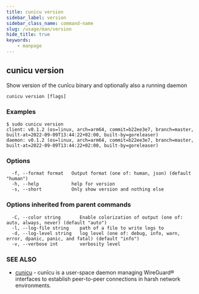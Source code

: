 ```yaml
---
title: cunicu version
sidebar_label: version
sidebar_class_name: command-name
slug: /usage/man/version
hide_title: true
keywords:
    - manpage
---
```


## cunicu version

Show version of the cunīcu binary and optionally also a running daemon

```
cunicu version [flags]
```

### Examples

```
$ sudo cunicu version
client: v0.1.2 (os=linux, arch=arm64, commit=b22ee3e7, branch=master, built-at=2022-09-09T13:44:22+02:00, built-by=goreleaser)
daemon: v0.1.2 (os=linux, arch=arm64, commit=b22ee3e7, branch=master, built-at=2022-09-09T13:44:22+02:00, built-by=goreleaser)
```

### Options

```
  -f, --format format   Output format (one of: human, json) (default "human")
  -h, --help            help for version
  -s, --short           Only show version and nothing else
```

### Options inherited from parent commands

```
  -C, --color string       Enable colorization of output (one of: auto, always, never) (default "auto")
  -l, --log-file string    path of a file to write logs to
  -d, --log-level string   log level (one of: debug, info, warn, error, dpanic, panic, and fatal) (default "info")
  -v, --verbose int        verbosity level
```

### SEE ALSO

* [cunicu](cunicu.md)	 - cunīcu is a user-space daemon managing WireGuard® interfaces to establish peer-to-peer connections in harsh network environments.

